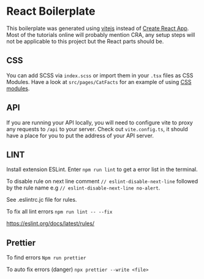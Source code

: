 # React Boilerplate

This boilerplate was generated using [vitejs](https://vitejs.dev/) instead of [Create React App](https://create-react-app.dev/). Most of the tutorials online will probably mention CRA, any setup steps will not be applicable to this project but the React parts should be.

## CSS

You can add SCSS via `index.scss` or import them in your `.tsx` files as CSS Modules. Have a look at `src/pages/CatFacts` for an example of using [CSS modules](https://css-tricks.com/css-modules-part-1-need/).

## API

If you are running your API locally, you will need to configure vite to proxy any requests to `/api` to your server. Check out `vite.config.ts`, it should have a place for you to put the address of your API server.

## LINT

Install extension ESLint. Enter `npm run lint` to get a error list in the terminal.

To disable rule on next line comment `// eslint-disable-next-line` followed by the rule name e.g `// eslint-disable-next-line no-alert`.

See .eslintrc.jc file for rules.

To fix all lint errors `npm run lint -- --fix`

https://eslint.org/docs/latest/rules/

## Prettier

To find errors `Npm run prettier`

To auto fix errors (danger) `npx prettier --write <file>`
